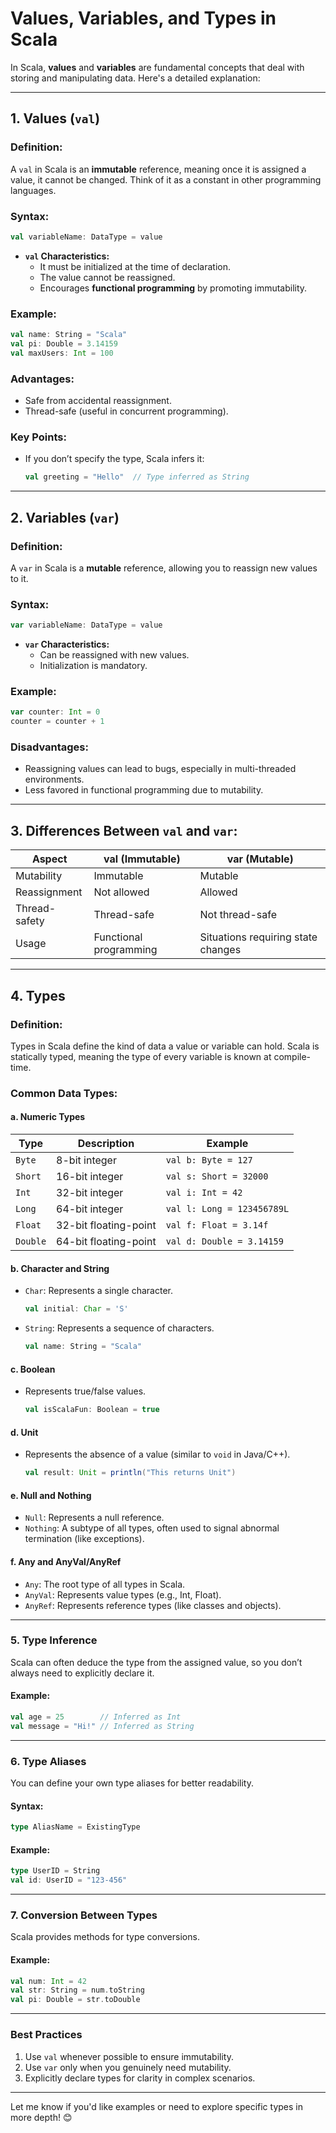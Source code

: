 # Values, Variables, and Types in Scala

In Scala, **values** and **variables** are fundamental concepts that deal with storing and manipulating data. Here's a detailed explanation:

---

## **1. Values (`val`)**

### **Definition:**

A `val` in Scala is an **immutable** reference, meaning once it is assigned a value, it cannot be changed. Think of it as a constant in other programming languages.

### **Syntax:**

```scala
val variableName: DataType = value
```

- **`val` Characteristics:**
  - It must be initialized at the time of declaration.
  - The value cannot be reassigned.
  - Encourages **functional programming** by promoting immutability.

### **Example:**

```scala
val name: String = "Scala"
val pi: Double = 3.14159
val maxUsers: Int = 100
```

### **Advantages:**

- Safe from accidental reassignment.
- Thread-safe (useful in concurrent programming).

### **Key Points:**

- If you don’t specify the type, Scala infers it:
  ```scala
  val greeting = "Hello"  // Type inferred as String
  ```

---

## **2. Variables (`var`)**

### **Definition:**

A `var` in Scala is a **mutable** reference, allowing you to reassign new values to it.

### **Syntax:**

```scala
var variableName: DataType = value
```

- **`var` Characteristics:**
  - Can be reassigned with new values.
  - Initialization is mandatory.

### **Example:**

```scala
var counter: Int = 0
counter = counter + 1
```

### **Disadvantages:**

- Reassigning values can lead to bugs, especially in multi-threaded environments.
- Less favored in functional programming due to mutability.

---

## **3. Differences Between `val` and `var`:**

| **Aspect**    | **val** (Immutable)    | **var** (Mutable)                  |
| ------------- | ---------------------- | ---------------------------------- |
| Mutability    | Immutable              | Mutable                            |
| Reassignment  | Not allowed            | Allowed                            |
| Thread-safety | Thread-safe            | Not thread-safe                    |
| Usage         | Functional programming | Situations requiring state changes |

---

## **4. Types**

### **Definition:**

Types in Scala define the kind of data a value or variable can hold. Scala is statically typed, meaning the type of every variable is known at compile-time.

### **Common Data Types:**

#### **a. Numeric Types**

| **Type** | **Description**       | **Example**                |
| -------- | --------------------- | -------------------------- |
| `Byte`   | 8-bit integer         | `val b: Byte = 127`        |
| `Short`  | 16-bit integer        | `val s: Short = 32000`     |
| `Int`    | 32-bit integer        | `val i: Int = 42`          |
| `Long`   | 64-bit integer        | `val l: Long = 123456789L` |
| `Float`  | 32-bit floating-point | `val f: Float = 3.14f`     |
| `Double` | 64-bit floating-point | `val d: Double = 3.14159`  |

#### **b. Character and String**

- `Char`: Represents a single character.
  ```scala
  val initial: Char = 'S'
  ```
- `String`: Represents a sequence of characters.
  ```scala
  val name: String = "Scala"
  ```

#### **c. Boolean**

- Represents true/false values.
  ```scala
  val isScalaFun: Boolean = true
  ```

#### **d. Unit**

- Represents the absence of a value (similar to `void` in Java/C++).
  ```scala
  val result: Unit = println("This returns Unit")
  ```

#### **e. Null and Nothing**

- `Null`: Represents a null reference.
- `Nothing`: A subtype of all types, often used to signal abnormal termination (like exceptions).

#### **f. Any and AnyVal/AnyRef**

- `Any`: The root type of all types in Scala.
- `AnyVal`: Represents value types (e.g., Int, Float).
- `AnyRef`: Represents reference types (like classes and objects).

---

### **5. Type Inference**

Scala can often deduce the type from the assigned value, so you don’t always need to explicitly declare it.

#### **Example:**

```scala
val age = 25        // Inferred as Int
val message = "Hi!" // Inferred as String
```

---

### **6. Type Aliases**

You can define your own type aliases for better readability.

#### **Syntax:**

```scala
type AliasName = ExistingType
```

#### **Example:**

```scala
type UserID = String
val id: UserID = "123-456"
```

---

### **7. Conversion Between Types**

Scala provides methods for type conversions.

#### **Example:**

```scala
val num: Int = 42
val str: String = num.toString
val pi: Double = str.toDouble
```

---

### **Best Practices**

1. Use `val` whenever possible to ensure immutability.
2. Use `var` only when you genuinely need mutability.
3. Explicitly declare types for clarity in complex scenarios.

---

Let me know if you'd like examples or need to explore specific types in more depth! 😊
